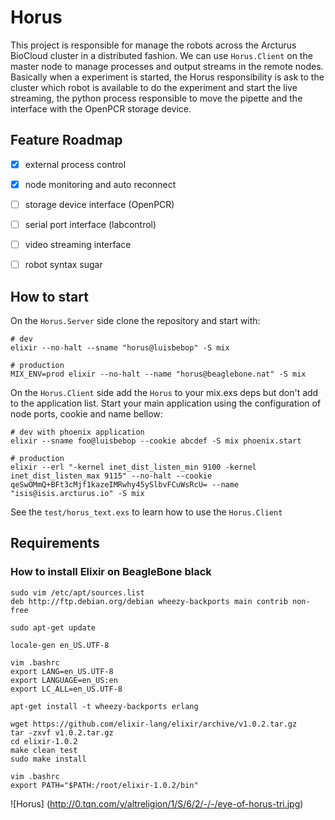 Horus
=====

This project is responsible for manage the robots across the Arcturus BioCloud cluster in a distributed fashion.
We can use `Horus.Client` on the master node to manage processes and output streams in the remote nodes.
Basically when a experiment is started, the Horus responsibility is ask to the cluster which robot is available to do the experiment and start the live streaming, the python process responsible to move the pipette and the interface with the OpenPCR storage device.


## Feature Roadmap

  - [x] external process control
  - [x] node monitoring and auto reconnect
  - [ ] storage device interface (OpenPCR)
  - [ ] serial port interface (labcontrol)
  - [ ] video streaming interface
  - [ ] robot syntax sugar
  

## How to start
On the `Horus.Server` side clone the repository and start with:

    # dev
    elixir --no-halt --sname "horus@luisbebop" -S mix
    
    # production
    MIX_ENV=prod elixir --no-halt --name "horus@beaglebone.nat" -S mix


On the `Horus.Client` side add the `Horus` to your mix.exs deps but don't add to the application list. Start your main application using the configuration of node ports, cookie and name bellow:

    # dev with phoenix application
    elixir --sname foo@luisbebop --cookie abcdef -S mix phoenix.start
    
    # production
    elixir --erl "-kernel inet_dist_listen_min 9100 -kernel inet_dist_listen_max 9115" --no-halt --cookie qeSwOMmQ+BFt3cMjf1kazeIMRwhy45ySlbvFCuWsRcU= --name "isis@isis.arcturus.io" -S mix
    
See the `test/horus_text.exs` to learn how to use the `Horus.Client`
  
## Requirements

### How to install Elixir on BeagleBone black
    
    sudo vim /etc/apt/sources.list
    deb http://ftp.debian.org/debian wheezy-backports main contrib non-free

    sudo apt-get update

    locale-gen en_US.UTF-8

    vim .bashrc
    export LANG=en_US.UTF-8
    export LANGUAGE=en_US:en
    export LC_ALL=en_US.UTF-8

    apt-get install -t wheezy-backports erlang

    wget https://github.com/elixir-lang/elixir/archive/v1.0.2.tar.gz
    tar -zxvf v1.0.2.tar.gz
    cd elixir-1.0.2
    make clean test
    sudo make install

    vim .bashrc
    export PATH="$PATH:/root/elixir-1.0.2/bin"
    
![Horus] (http://0.tqn.com/y/altreligion/1/S/6/2/-/-/eye-of-horus-tri.jpg)
    

